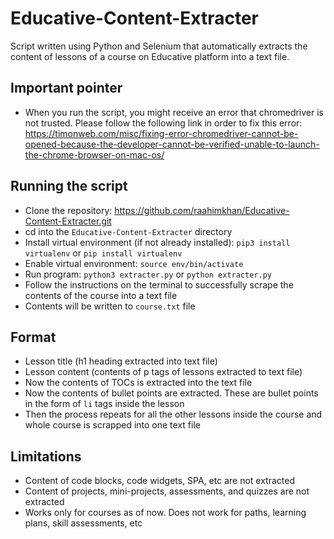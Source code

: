 # Educative-Content-Extracter
Script written using Python and Selenium that automatically extracts the content of lessons of a course on Educative platform into a text file.

## Important pointer
* When you run the script, you might receive an error that chromedriver is not trusted. Please follow the following link in order to fix this error: https://timonweb.com/misc/fixing-error-chromedriver-cannot-be-opened-because-the-developer-cannot-be-verified-unable-to-launch-the-chrome-browser-on-mac-os/

## Running the script
* Clone the repository: https://github.com/raahimkhan/Educative-Content-Extracter.git
* cd into the `Educative-Content-Extracter` directory
* Install virtual environment (if not already installed): `pip3 install virtualenv` or `pip install virtualenv`
* Enable virtual environment: `source env/bin/activate`
* Run program: `python3 extracter.py` or `python extracter.py`
* Follow the instructions on the terminal to successfully scrape the contents of the course into a text file
* Contents will be written to `course.txt` file

## Format
* Lesson title (h1 heading extracted into text file)
* Lesson content (contents of p tags of lessons extracted to text file)
* Now the contents of TOCs is extracted into the text file
* Now the contents of bullet points are extracted. These are bullet points in the form of `li` tags inside the lesson
* Then the process repeats for all the other lessons inside the course and whole course is scrapped into one text file

## Limitations
* Content of code blocks, code widgets, SPA, etc are not extracted
* Content of projects, mini-projects, assessments, and quizzes are not extracted
* Works only for courses as of now. Does not work for paths, learning plans, skill assessments, etc
